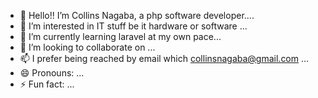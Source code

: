 - 👋 Hello!! I’m Collins Nagaba, a php software developer....
- 👀 I’m interested in IT stuff be it hardware or software ...
- 🌱 I’m currently learning laravel at my own pace...
- 💞️ I’m looking to collaborate on ...
- 📫 I prefer being reached by email which collinsnagaba@gmail.com ...
- 😄 Pronouns: ...
- ⚡ Fun fact: ...

<!---
collinsnagaba/collinsnagaba is a ✨ special ✨ repository because its `README.md` (this file) appears on your GitHub profile.
You can click the Preview link to take a look at your changes.
--->
